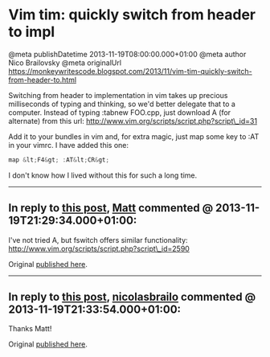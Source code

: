 # Vim tim: quickly switch from header to impl

@meta publishDatetime 2013-11-19T08:00:00.000+01:00
@meta author Nico Brailovsky
@meta originalUrl https://monkeywritescode.blogspot.com/2013/11/vim-tim-quickly-switch-from-header-to.html

Switching from header to implementation in vim takes up precious milliseconds of typing and thinking, so we'd better delegate that to a computer. Instead of typing :tabnew FOO.cpp, just download A (for alternate) from this url: http://www.vim.org/scripts/script.php?script\_id=31

Add it to your bundles in vim and, for extra magic, just map some key to :AT in your vimrc. I have added this one:

```c++
map &lt;F4&gt; :AT&lt;CR&gt;
```

I don't know how I lived without this for such a long time.


---
## In reply to [this post](), [Matt]() commented @ 2013-11-19T21:29:34.000+01:00:

I've not tried A, but fswitch offers similar functionality: http://www.vim.org/scripts/script.php?script\_id=2590

Original [published here](/blog_md/2013/1119_Vimtimquicklyswitchfromheadertoimpl.md).

---
## In reply to [this post](), [nicolasbrailo](/blog_md) commented @ 2013-11-19T21:33:54.000+01:00:

Thanks Matt!

Original [published here](/blog_md/2013/1119_Vimtimquicklyswitchfromheadertoimpl.md).
